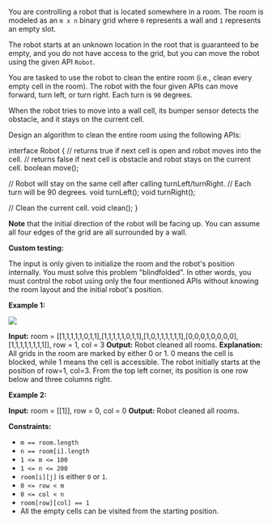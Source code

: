 You are controlling a robot that is located somewhere in a room. The room is modeled as an `m x n` binary grid where `0` represents a wall and `1` represents an empty slot.

The robot starts at an unknown location in the root that is guaranteed to be empty, and you do not have access to the grid, but you can move the robot using the given API `Robot`.

You are tasked to use the robot to clean the entire room (i.e., clean every empty cell in the room). The robot with the four given APIs can move forward, turn left, or turn right. Each turn is `90` degrees.

When the robot tries to move into a wall cell, its bumper sensor detects the obstacle, and it stays on the current cell.

Design an algorithm to clean the entire room using the following APIs:

interface Robot {
  // returns true if next cell is open and robot moves into the cell.
  // returns false if next cell is obstacle and robot stays on the current cell.
  boolean move();

  // Robot will stay on the same cell after calling turnLeft/turnRight.
  // Each turn will be 90 degrees.
  void turnLeft();
  void turnRight();

  // Clean the current cell.
  void clean();
}

**Note** that the initial direction of the robot will be facing up. You can assume all four edges of the grid are all surrounded by a wall.

**Custom testing:**

The input is only given to initialize the room and the robot's position internally. You must solve this problem "blindfolded". In other words, you must control the robot using only the four mentioned APIs without knowing the room layout and the initial robot's position.

**Example 1:**

![](https://assets.leetcode.com/uploads/2021/07/17/lc-grid.jpg)

**Input:** room = \[\[1,1,1,1,1,0,1,1\],\[1,1,1,1,1,0,1,1\],\[1,0,1,1,1,1,1,1\],\[0,0,0,1,0,0,0,0\],\[1,1,1,1,1,1,1,1\]\], row = 1, col = 3
**Output:** Robot cleaned all rooms.
**Explanation:** All grids in the room are marked by either 0 or 1.
0 means the cell is blocked, while 1 means the cell is accessible.
The robot initially starts at the position of row=1, col=3.
From the top left corner, its position is one row below and three columns right.

**Example 2:**

**Input:** room = \[\[1\]\], row = 0, col = 0
**Output:** Robot cleaned all rooms.

**Constraints:**

*   `m == room.length`
*   `n == room[i].length`
*   `1 <= m <= 100`
*   `1 <= n <= 200`
*   `room[i][j]` is either `0` or `1`.
*   `0 <= row < m`
*   `0 <= col < n`
*   `room[row][col] == 1`
*   All the empty cells can be visited from the starting position.
